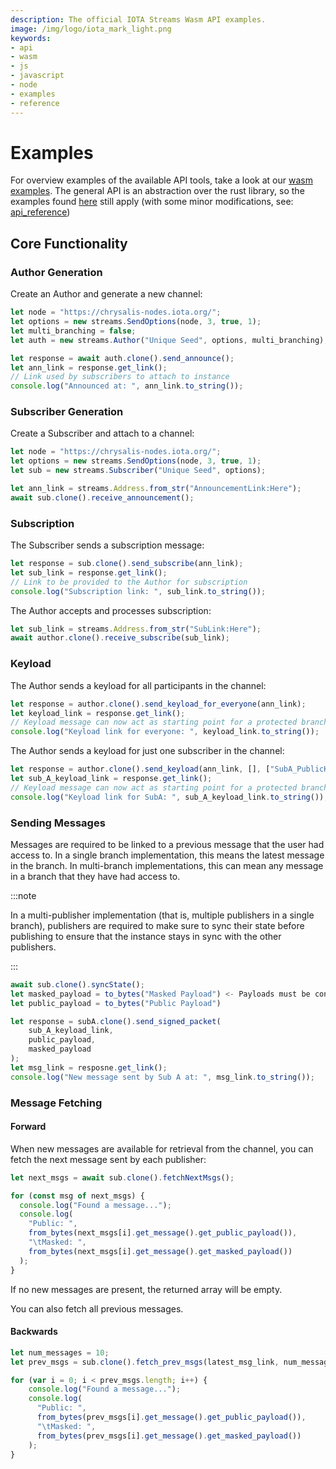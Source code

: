 ```yaml
---
description: The official IOTA Streams Wasm API examples.
image: /img/logo/iota_mark_light.png
keywords:
- api
- wasm
- js
- javascript
- node
- examples
- reference
---
```

# Examples

For overview examples of the available API tools, take a look at our [wasm examples](../../../../bindings/wasm/examples/node.js). The general API is an abstraction over the rust library, so the examples found [here](../rust/examples.md) still apply (with some minor modifications, see: [api_reference](api_reference.md))

## Core Functionality

### Author Generation

Create an Author and generate a new channel:

```javascript
let node = "https://chrysalis-nodes.iota.org/";
let options = new streams.SendOptions(node, 3, true, 1);
let multi_branching = false;
let auth = new streams.Author("Unique Seed", options, multi_branching);

let response = await auth.clone().send_announce();
let ann_link = response.get_link();
// Link used by subscribers to attach to instance
console.log("Announced at: ", ann_link.to_string());
```

### Subscriber Generation

Create a Subscriber and attach to a channel:

```javascript
let node = "https://chrysalis-nodes.iota.org/";
let options = new streams.SendOptions(node, 3, true, 1);
let sub = new streams.Subscriber("Unique Seed", options);

let ann_link = streams.Address.from_str("AnnouncementLink:Here");
await sub.clone().receive_announcement();
```

### Subscription

The Subscriber sends a subscription message:
```javascript
let response = sub.clone().send_subscribe(ann_link);
let sub_link = response.get_link();
// Link to be provided to the Author for subscription
console.log("Subscription link: ", sub_link.to_string());
```
The Author accepts and processes subscription: 
```javascript
let sub_link = streams.Address.from_str("SubLink:Here");
await author.clone().receive_subscribe(sub_link);
```

### Keyload

The Author sends a keyload for all participants in the channel:
```javascript
let response = author.clone().send_keyload_for_everyone(ann_link);
let keyload_link = response.get_link();
// Keyload message can now act as starting point for a protected branch
console.log("Keyload link for everyone: ", keyload_link.to_string());
``` 
The Author sends a keyload for just one subscriber in the channel:
```javascript
let response = author.clone().send_keyload(ann_link, [], ["SubA_PublicKey"]);
let sub_A_keyload_link = response.get_link();
// Keyload message can now act as starting point for a protected branch
console.log("Keyload link for SubA: ", sub_A_keyload_link.to_string());
``` 

### Sending Messages

Messages are required to be linked to a previous message that the user had access to. In a single branch implementation, this means the latest message in the branch. In multi-branch implementations, this can mean any message in a branch that they have had access to.

:::note 

In a multi-publisher implementation (that is, multiple publishers in a single branch),
publishers are required to make sure to sync their state before publishing to ensure 
that the instance stays in sync with the other publishers.

:::

```javascript
await sub.clone().syncState();
let masked_payload = to_bytes("Masked Payload") <- Payloads must be converted to bytes
let public_payload = to_bytes("Public Payload")

let response = subA.clone().send_signed_packet(
    sub_A_keyload_link,
    public_payload,
    masked_payload
);
let msg_link = resposne.get_link();
console.log("New message sent by Sub A at: ", msg_link.to_string());
```

### Message Fetching 

#### Forward

When new messages are available for retrieval from the channel, you can fetch the next message sent by each publisher:

```javascript
let next_msgs = await sub.clone().fetchNextMsgs();

for (const msg of next_msgs) {
  console.log("Found a message...");
  console.log(
    "Public: ",
    from_bytes(next_msgs[i].get_message().get_public_payload()),
    "\tMasked: ",
    from_bytes(next_msgs[i].get_message().get_masked_payload())
  );
}
```

If no new messages are present, the returned array will be empty.

You can also fetch all previous messages.

#### Backwards  

```javascript
let num_messages = 10;
let prev_msgs = sub.clone().fetch_prev_msgs(latest_msg_link, num_messages);

for (var i = 0; i < prev_msgs.length; i++) {
    console.log("Found a message...");
    console.log(
      "Public: ",
      from_bytes(prev_msgs[i].get_message().get_public_payload()),
      "\tMasked: ",
      from_bytes(prev_msgs[i].get_message().get_masked_payload())
    );
}
```
